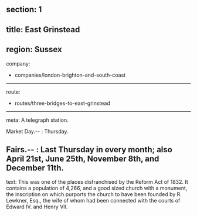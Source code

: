 section: 1
----
title: East Grinstead
----
region: Sussex
----
company:
- companies/london-brighton-and-south-coast
----
route:
- routes/three-bridges-to-east-grinstead
----
meta: A telegraph station.

Market Day.--
: Thursday.

Fairs.--
: Last Thursday in every month; also April 21st, June 25th, November 8th, and December 11th.
----
text: This was one of the places disfranchised by the Reform Act of 1832. It contains a population of 4,266, and a good sized church with a monument, the inscription on which purports the church to have been founded by R. Lewkner, Esq., the wife of whom had been connected with the courts of Edward IV. and Henry VII.